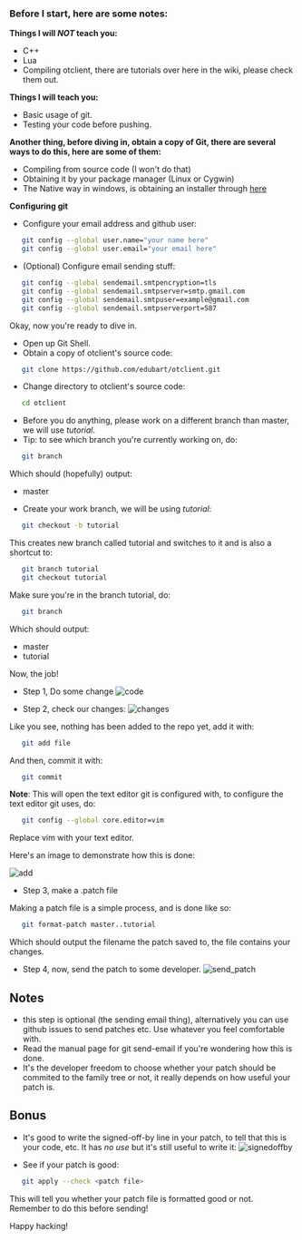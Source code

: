 ### Before I start, here are some notes:

**Things I will *NOT* teach you:**
* C++
* Lua
* Compiling otclient, there are tutorials over here in the wiki, please check them out.

**Things I will teach you:**
* Basic usage of git.
* Testing your code before pushing.

**Another thing, before diving in, obtain a copy of Git, there are several ways to do this, here are some of them:**
* Compiling from source code (I won't do that)
* Obtaining it by your package manager (Linux or Cygwin)
* The Native way in windows, is obtaining an installer through [here](http://git-scm.com/download/win)

**Configuring git**
* Configure your email address and github user:
```sh
   git config --global user.name="your name here"
   git config --global user.email="your email here"
```
* (Optional) Configure email sending stuff:
```sh
   git config --global sendemail.smtpencryption=tls
   git config --global sendemail.smtpserver=smtp.gmail.com
   git config --global sendemail.smtpuser=example@gmail.com
   git config --global sendemail.smtpserverport=587
```

Okay, now you're ready to dive in.
* Open up Git Shell.
* Obtain a copy of otclient's source code:
```sh
   git clone https://github.com/edubart/otclient.git
```
* Change directory to otclient's source code:
```sh
   cd otclient
```
* Before you do anything, please work on a different branch than master, we will use _tutorial_.
* Tip: to see which branch you're currently working on, do:
```sh
   git branch
```
  Which should (hopefully) output:
  *  master

* Create your work branch, we will be using _tutorial_:
```sh
   git checkout -b tutorial
```
This creates new branch called tutorial and switches to it and is also a shortcut to:
```sh
   git branch tutorial
   git checkout tutorial
```
Make sure you're in the branch tutorial, do:
```sh
   git branch
```
Which should output:
   * master
   * tutorial

Now, the job!
* Step 1, Do some change
![code](http://i.imgur.com/d7q4K.png)

* Step 2, check our changes:
![changes](http://i.imgur.com/N44kp.png)

Like you see, nothing has been added to the repo yet, add it with:
```sh
   git add file
```
And then, commit it with:
```sh
   git commit
```
**Note**: This will open the text editor git is configured with,  to configure the text editor git uses, do:
```sh
   git config --global core.editor=vim
```
Replace vim with your text editor.

Here's an image  to demonstrate how this is done:

![add](http://i.imgur.com/WZnuR.png)

* Step 3, make a .patch file

Making a patch file is a simple process, and is done like so:
```sh
   git format-patch master..tutorial
```
Which should output the filename the patch saved to, the file contains your changes.

* Step 4, now, send the patch to some developer.
![send_patch](http://i.imgur.com/KIttX.png)

## Notes
* this step is optional (the sending email thing), alternatively you can use github issues to send patches etc. Use whatever you feel comfortable with.
* Read the manual page for git send-email if you're wondering how this is done.
* It's the developer freedom to choose whether your patch should be commited to the family tree or not, it really depends on how useful your patch is.

## Bonus
* It's good to write the signed-off-by line in your patch, to tell that this is your code, etc.  It has _no use_ but it's still useful to write it:
![signedoffby](http://i.imgur.com/Kpfgh.png)

* See if your patch is good:
```sh
   git apply --check <patch file>
```
  This will tell you whether your patch file is formatted good or not. Remember to do this before sending!

Happy hacking!